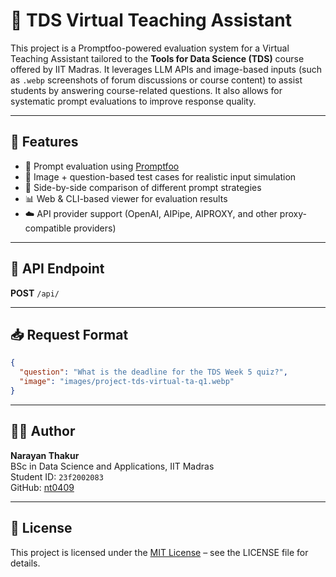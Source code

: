 # 🧠 TDS Virtual Teaching Assistant

This project is a Promptfoo-powered evaluation system for a Virtual Teaching Assistant tailored to the **Tools for Data Science (TDS)** course offered by IIT Madras. It leverages LLM APIs and image-based inputs (such as `.webp` screenshots of forum discussions or course content) to assist students by answering course-related questions. It also allows for systematic prompt evaluations to improve response quality.

---

## 🚀 Features

- 🤖 Prompt evaluation using [Promptfoo](https://promptfoo.dev)
- 📸 Image + question-based test cases for realistic input simulation
- 🧪 Side-by-side comparison of different prompt strategies
- 📊 Web & CLI-based viewer for evaluation results
- ☁️ API provider support (OpenAI, AIPipe, AIPROXY, and other proxy-compatible providers)

---

## 📡 API Endpoint

**POST** `/api/`

---

## 📥 Request Format

```json
{
  "question": "What is the deadline for the TDS Week 5 quiz?",
  "image": "images/project-tds-virtual-ta-q1.webp"
}
```

---

## 👨‍💻 Author

**Narayan Thakur**  
BSc in Data Science and Applications, IIT Madras  
Student ID: `23f2002083`  
GitHub: [nt0409](https://github.com/nt0409)

---

## 📝 License

This project is licensed under the [MIT License](LICENSE) – see the LICENSE file for details.
